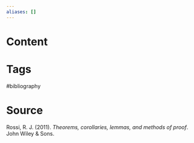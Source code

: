 ```yaml
---
aliases: []
---
```

# Content

# Tags
#bibliography 

# Source
Rossi, R. J. (2011). _Theorems, corollaries, lemmas, and methods of proof_. John Wiley & Sons.